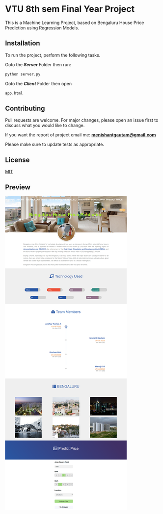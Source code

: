 # VTU 8th sem Final Year Project
This is a Machine Learning Project, based on Bengaluru House Price Prediction using Regression Models.

## Installation

To run the project, perform the following tasks.

Goto the ***Server*** Folder then run: 

```bash
python server.py
```

Goto the ***Client*** Folder then open
```bash
app.html
```


## Contributing
Pull requests are welcome. For major changes, please open an issue first to discuss what you would like to change.

If you want the report of project email me: **menishantgautam@gmail.com**

Please make sure to update tests as appropriate.

## License
[MIT](https://choosealicense.com/licenses/mit/)

## Preview
![Screenshot](sample.png)
